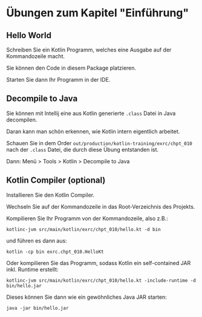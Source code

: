 # Übungen zum Kapitel "Einführung"

## Hello World

Schreiben Sie ein Kotlin Programm, welches eine Ausgabe auf der Kommandozeile macht.

Sie können den Code in diesem Package platzieren.

Starten Sie dann Ihr Programm in der IDE.

## Decompile to Java

Sie können mit Intellij eine aus Kotlin generierte `.class` Datei in Java decompilen.

Daran kann man schön erkennen, wie Kotlin intern eigentlich arbeitet.

Schauen Sie in dem Order `out/production/kotlin-training/exrc/chpt_010` nach der
`.class` Datei, die durch diese Übung entstanden ist.

Dann: Menü > Tools > Kotlin > Decompile to Java

## Kotlin Compiler (optional)

Installieren Sie den Kotlin Compiler.

Wechseln Sie auf der Kommandozeile in das Root-Verzeichnis des Projekts.

Kompilieren Sie Ihr Programm von der Kommandozeile, also z.B.:

```` shell
kotlinc-jvm src/main/kotlin/exrc/chpt_010/hello.kt -d bin
````

und führen es dann aus:

```` shell
kotlin -cp bin exrc.chpt_010.HelloKt
````

Oder kompilieren Sie das Programm, sodass Kotlin ein self-contained JAR inkl. Runtime erstellt:

```` shell
kotlinc-jvm src/main/kotlin/exrc/chpt_010/hello.kt -include-runtime -d bin/hello.jar 
````

Dieses können Sie dann wie ein gewöhnliches Java JAR starten:

```` shell
java -jar bin/hello.jar
````
